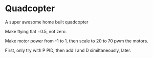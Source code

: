 # Quadcopter

A super awesome home built quadcopter

Make flying flat =0.5, not zero.

Make motor power from -1 to 1, then scale to 20 to 70 pwm the motors.

First, only try with P PID, then add I and D similtaneously, later.
